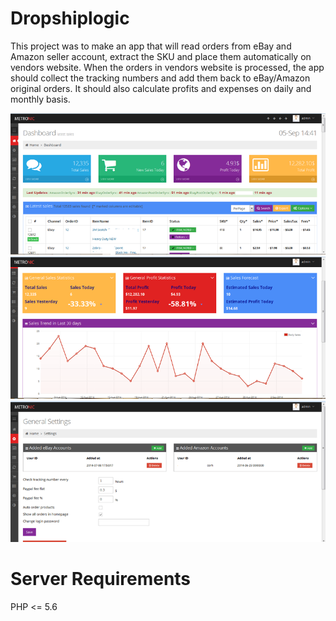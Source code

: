 # Dropshiplogic
 
This project was to make an app that will read orders from eBay and Amazon seller account, extract the SKU and place them automatically on vendors website. When the orders in vendors website is processed, the app should collect the tracking numbers and add them back to eBay/Amazon original orders. It should also calculate profits and expenses on daily and monthly basis.

<img src="https://raw.githubusercontent.com/inspire007/dropshiplogic/main/screenshots/a1fZ8ee-dashboard.png?token=GHSAT0AAAAAACHACNAI3STIZPUAYWIYDLZ4ZHQ4JDA"/>
<img src="https://raw.githubusercontent.com/inspire007/dropshiplogic/main/screenshots/RbQtzee-stats.png?token=GHSAT0AAAAAACHACNAJYWSTA4AMING3DTQSZHQ4JTQ"/>
<img src="https://raw.githubusercontent.com/inspire007/dropshiplogic/main/screenshots/RCFh9ee-settings.png?token=GHSAT0AAAAAACHACNAJV3IMTTEXOK66X2O6ZHQ4J6A"/>


# Server Requirements 

PHP <= 5.6
